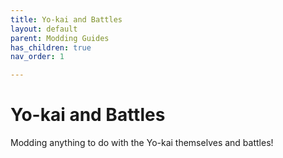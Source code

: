 ```yaml
---
title: Yo-kai and Battles
layout: default
parent: Modding Guides
has_children: true
nav_order: 1

---
```


# Yo-kai and Battles
Modding anything to do with the Yo-kai themselves and battles!

